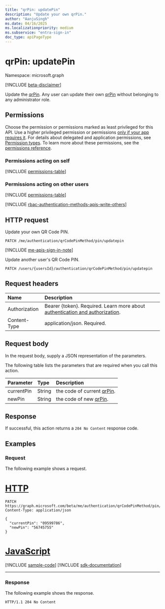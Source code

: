 ```yaml
---
title: "qrPin: updatePin"
description: "Update your own qrPin."
author: "AanjuSingh"
ms.date: 04/16/2025
ms.localizationpriority: medium
ms.subservice: "entra-sign-in"
doc_type: apiPageType
---
```


# qrPin: updatePin

Namespace: microsoft.graph

[!INCLUDE [beta-disclaimer](../../includes/beta-disclaimer.md)]

Update the [qrPin](../resources/qrpin.md). Any user can update their own [qrPin](../resources/qrpin.md) without belonging to any administrator role.

## Permissions

Choose the permission or permissions marked as least privileged for this API. Use a higher privileged permission or permissions [only if your app requires it](/graph/permissions-overview#best-practices-for-using-microsoft-graph-permissions). For details about delegated and application permissions, see [Permission types](/graph/permissions-overview#permission-types). To learn more about these permissions, see the [permissions reference](/graph/permissions-reference).

### Permissions acting on self

<!-- { "blockType": "ignored"  } -->
[!INCLUDE [permissions-table](../includes/permissions/qrpin-updatepin-permissions.md)]

### Permissions acting on other users

<!-- { "blockType": "ignored"  } -->
[!INCLUDE [permissions-table](../includes/permissions/qrpin-updatepin-2-permissions.md)]

[!INCLUDE [rbac-authentication-methods-apis-write-others](../includes/rbac-for-apis/rbac-authentication-methods-apis-write-others.md)]

## HTTP request

Update your own QR Code PIN.
<!-- { "blockType": "ignored" } -->
``` http
PATCH /me/authentication/qrCodePinMethod/pin/updatepin
```

[!INCLUDE [me-apis-sign-in-note](../includes/me-apis-sign-in-note.md)]

Update another user's QR Code PIN.
<!-- { "blockType": "ignored" } -->
``` http
PATCH /users/{usersId}/authentication/qrCodePinMethod/pin/updatepin
```

## Request headers

|Name|Description|
|:---|:---|
|Authorization|Bearer {token}. Required. Learn more about [authentication and authorization](/graph/auth/auth-concepts).|
|Content-Type|application/json. Required.|

## Request body

In the request body, supply a JSON representation of the parameters.

The following table lists the parameters that are required when you call this action.

|Parameter|Type|Description|
|:---|:---|:---|
|currentPin|String|the code of current [qrPin](../resources/qrpin.md).|
|newPin|String|the code of new [qrPin](../resources/qrpin.md).|


## Response

If successful, this action returns a `204 No Content` response code.

## Examples

### Request

The following example shows a request.
# [HTTP](#tab/http)
<!-- {
  "blockType": "request",
  "name": "qrpinthis.updatepin"
}
-->
``` http
PATCH https://graph.microsoft.com/beta/me/authentication/qrCodePinMethod/pin/updatePin
Content-Type: application/json

{
  "currentPin": "09599786",
  "newPin": "56745755"
}
```

# [JavaScript](#tab/javascript)
[!INCLUDE [sample-code](../includes/snippets/javascript/qrpinthisupdatepin-javascript-snippets.md)]
[!INCLUDE [sdk-documentation](../includes/snippets/snippets-sdk-documentation-link.md)]

---

### Response
 
The following example shows the response.
 
<!-- {
  "blockType": "response",
  "truncated": true
}
-->
``` http
HTTP/1.1 204 No Content
```

